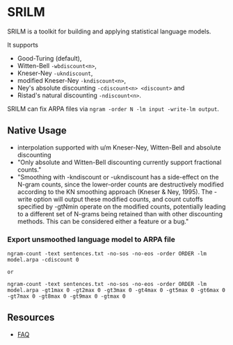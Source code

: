# SRILM
SRILM is a toolkit for building and applying statistical language models.

It supports
* Good-Turing (default),
* Witten-Bell `-wbdiscount<n>`,
* Kneser-Ney `-ukndiscount`,
* modified Kneser-Ney `-kndiscount<n>`,
* Ney's absolute discounting `-cdiscount<n> <discount>` and
* Ristad's natural discounting `-ndiscount<n>`.

SRILM can fix ARPA files via `ngram -order N -lm input -write-lm output`.

## Native Usage
* interpolation supported with u/m Kneser-Ney, Witten-Bell and absolute discounting
* "Only absolute and Witten-Bell discounting currently support fractional counts."
* "Smoothing with -kndiscount or -ukndiscount has a side-effect on the N-gram counts, since the lower-order counts are destructively modified according to the KN smoothing approach (Kneser & Ney, 1995). The -write option will output these modified counts, and count cutoffs specified by -gtNmin operate on the modified counts, potentially leading to a different set of N-grams being retained than with other discounting methods. This can be considered either a feature or a bug."

### Export unsmoothed language model to ARPA file

    ngram-count -text sentences.txt -no-sos -no-eos -order ORDER -lm model.arpa -cdiscount 0
    
    or
    
    ngram-count -text sentences.txt -no-sos -no-eos -order ORDER -lm model.arpa -gt1max 0 -gt2max 0 -gt3max 0 -gt4max 0 -gt5max 0 -gt6max 0 -gt7max 0 -gt8max 0 -gt9max 0 -gtmax 0

## Resources
* [FAQ](http://www.speech.sri.com/projects/srilm/manpages/srilm-faq.7.html)

